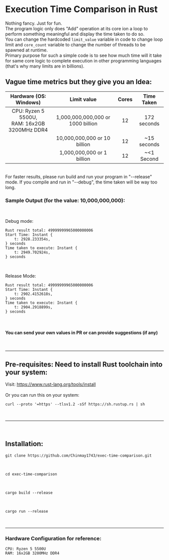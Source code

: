 # Execution Time Comparison in Rust

Nothing fancy. Just for fun.
<br>
The program logic only does "Add" operation at its core ion a loop to perform something meaningful and display the time taken to do so.
<br>
You can change the hardcoded `limit_value` variable in code to change loop limit and `core_count` variable to change the number of threads to be spawned at runtime.
<br>
Primary purpose for such a simple code is to see how much time will it take for same core logic to complete execution in other programming languages (that's why many limits are in billions).
<br>

## Vague time metrics but they give you an Idea:

|Hardware       (OS: Windows)                |Limit value|Cores|Time Taken|
|:------------------------------------------:|:-------------------------------:|:---:|:---------:|
|CPU: Ryzen 5 5500U, <br> RAM: 16x2GB 3200MHz DDR4|1,000,000,000,000 or 1000 billion|12   |172 seconds|
|                                            |10,000,000,000 or 10 billion     |12   |~15 seconds|
|                                            |1,000,000,000 or 1 billion       |12   | ~<1 Second|

<br>
For faster results, please run build and run your program in "--release" mode. If you compile and run in "--debug", the time taken will be way too long.
<br>

### Sample Output (for the value: 10,000,000,000):
<br>

Debug mode:
```
Rust result total: 49999999965000000006
Start Time: Instant {
    t: 2928.233354s,
} seconds
Time taken to execute: Instant {
    t: 2949.702924s,
} seconds
```

<br>

Release Mode:
```
Rust result total: 49999999965000000006
Start Time: Instant {
    t: 2902.4152618s,
} seconds
Time taken to execute: Instant {
    t: 2904.2918899s,
} seconds
```

<br>

#### You can send your own values in PR or can provide suggestions (if any)

<br>

***

## Pre-requisites: Need to install Rust toolchain into your system:
Visit: https://www.rust-lang.org/tools/install
<br>
<br>
Or you can run this on your system:
```
curl --proto '=https' --tlsv1.2 -sSf https://sh.rustup.rs | sh
```

<br>

***

<br>

## Installation:
```
git clone https://github.com/Chinmay1743/exec-time-comparison.git
```
<br>

```
cd exec-time-comparison
```
<br>

```
cargo build --release
```
<br>

```
cargo run --release
```

<br>


***


### Hardware Configuration for reference:

```
CPU: Ryzen 5 5500U
RAM: 16x2GB 3200MHz DDR4
```

